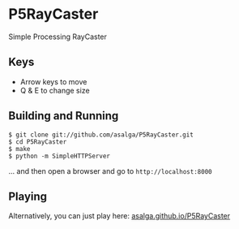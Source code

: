 P5RayCaster
==========

Simple Processing RayCaster

Keys
-----
 - Arrow keys to move
 - Q & E to change size

Building and Running
--------------------
```shell
$ git clone git://github.com/asalga/P5RayCaster.git
$ cd P5RayCaster
$ make
$ python -m SimpleHTTPServer
```

... and then open a browser and go to `http://localhost:8000`

Playing
-------
Alternatively, you can just play here: [asalga.github.io/P5RayCaster](http://asalga.github.io/P5RayCaster/)

